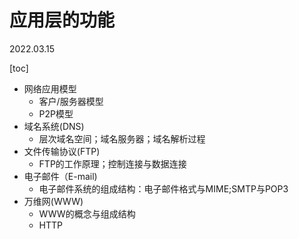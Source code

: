 # 应用层的功能
2022.03.15

[toc]

* 网络应用模型
  * 客户/服务器模型
  * P2P模型
* 域名系统(DNS)
  * 层次域名空间；域名服务器；域名解析过程
* 文件传输协议(FTP)
  * FTP的工作原理；控制连接与数据连接
* 电子邮件（E-mail)
  * 电子邮件系统的组成结构：电子邮件格式与MIME;SMTP与POP3
* 万维网(WWW)
  * WWW的概念与组成结构
  * HTTP

